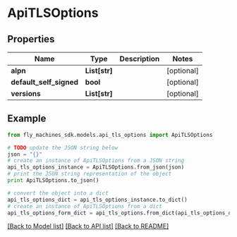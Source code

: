 # ApiTLSOptions


## Properties
Name | Type | Description | Notes
------------ | ------------- | ------------- | -------------
**alpn** | **List[str]** |  | [optional] 
**default_self_signed** | **bool** |  | [optional] 
**versions** | **List[str]** |  | [optional] 

## Example

```python
from fly_machines_sdk.models.api_tls_options import ApiTLSOptions

# TODO update the JSON string below
json = "{}"
# create an instance of ApiTLSOptions from a JSON string
api_tls_options_instance = ApiTLSOptions.from_json(json)
# print the JSON string representation of the object
print ApiTLSOptions.to_json()

# convert the object into a dict
api_tls_options_dict = api_tls_options_instance.to_dict()
# create an instance of ApiTLSOptions from a dict
api_tls_options_form_dict = api_tls_options.from_dict(api_tls_options_dict)
```
[[Back to Model list]](../README.md#documentation-for-models) [[Back to API list]](../README.md#documentation-for-api-endpoints) [[Back to README]](../README.md)


